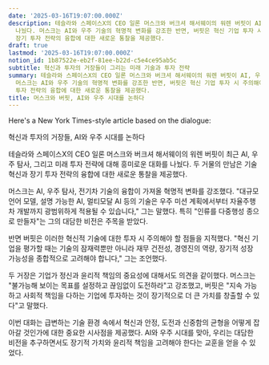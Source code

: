 ```yaml
---
date: '2025-03-16T19:07:00.000Z'
description: 테슬라와 스페이스X의 CEO 일론 머스크와 버크셔 해서웨이의 워렌 버핏이 AI, 우주 탐사, 미래 투자 전략에 대해 대화를
  나눴다. 머스크는 AI와 우주 기술의 혁명적 변화를 강조한 반면, 버핏은 혁신 기업 투자 시 주의해야 할 점들을 지적했다. 이번 만남은 기술 혁신과
  장기 투자 전략의 융합에 대한 새로운 통찰을 제공했다.
draft: true
lastmod: '2025-03-16T19:07:00.000Z'
notion_id: 1b87522e-eb2f-81ee-b22d-c5e4ce95ab5c
subtitle: 혁신과 투자의 거장들이 그리는 미래 기술과 투자 전략
summary: 테슬라와 스페이스X의 CEO 일론 머스크와 버크셔 해서웨이의 워렌 버핏이 AI, 우주 탐사, 미래 투자 전략에 대해 대화를 나눴다.
  머스크는 AI와 우주 기술의 혁명적 변화를 강조한 반면, 버핏은 혁신 기업 투자 시 주의해야 할 점들을 지적했다. 이번 만남은 기술 혁신과 장기
  투자 전략의 융합에 대한 새로운 통찰을 제공했다.
title: 머스크와 버핏, AI와 우주 시대를 논하다
---
```


Here's a New York Times-style article based on the dialogue:

혁신과 투자의 거장들, AI와 우주 시대를 논하다

테슬라와 스페이스X의 CEO 일론 머스크와 버크셔 해서웨이의 워렌 버핏이 최근 AI, 우주 탐사, 그리고 미래 투자 전략에 대해 흥미로운 대화를 나눴다. 두 거물의 만남은 기술 혁신과 장기 투자 전략의 융합에 대한 새로운 통찰을 제공했다.

머스크는 AI, 우주 탐사, 전기차 기술의 융합이 가져올 혁명적 변화를 강조했다. "대규모 언어 모델, 설명 가능한 AI, 멀티모달 AI 등의 기술은 우주 미션 계획에서부터 자율주행차 개발까지 광범위하게 적용될 수 있습니다," 그는 말했다. 특히 "인류를 다중행성 종으로 만들자"는 그의 대담한 비전은 주목을 받았다.

반면 버핏은 이러한 혁신적 기술에 대한 투자 시 주의해야 할 점들을 지적했다. "혁신 기업을 평가할 때는 기술의 잠재력뿐만 아니라 재무 건전성, 경영진의 역량, 장기적 성장 가능성을 종합적으로 고려해야 합니다," 그는 조언했다.

두 거장은 기업가 정신과 윤리적 책임의 중요성에 대해서도 의견을 같이했다. 머스크는 "불가능해 보이는 목표를 설정하고 끊임없이 도전하라"고 강조했고, 버핏은 "지속 가능하고 사회적 책임을 다하는 기업에 투자하는 것이 장기적으로 더 큰 가치를 창출할 수 있다"고 말했다.

이번 대화는 급변하는 기술 환경 속에서 혁신과 안정, 도전과 신중함의 균형을 어떻게 잡아갈 것인가에 대한 중요한 시사점을 제공했다. AI와 우주 시대를 맞아, 우리는 대담한 비전을 추구하면서도 장기적 가치와 윤리적 책임을 고려해야 한다는 교훈을 얻을 수 있었다.

